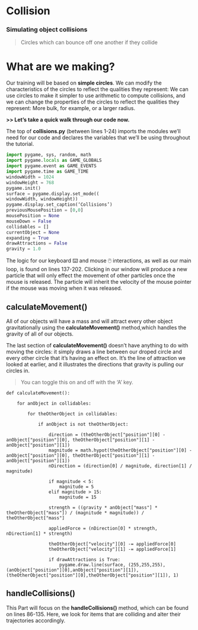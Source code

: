 # Collision
### Simulating object collisions 
> Circles which can bounce off one another if they collide
# What are we making?
Our training will be based on **simple circles**.
We can modify the characteristics of the circles to reflect the qualities they represent: We can use circles to make it simpler to use arithmetic to compute collisions, and we can change the properties of the circles to reflect the qualities they represent: More bulk, for example, or a larger radius.

__>> Let’s take a quick walk through our code now.__

The top of **collisions.py** (between lines 1-24) imports the modules we’ll need for our code and declares the variables that we’ll be using throughout the tutorial. 
```python
import pygame, sys, random, math
import pygame.locals as GAME_GLOBALS
import pygame.event as GAME_EVENTS
import pygame.time as GAME_TIME
windowWidth = 1024
windowHeight = 768
pygame.init()
surface = pygame.display.set_mode((
windowWidth, windowHeight))
pygame.display.set_caption(‘Collisions’)
previousMousePosition = [0,0]
mousePosition = None
mouseDown = False
collidables = []
currentObject = None
expanding = True
drawAttractions = False
gravity = 1.0
```
The logic for our keyboard ⌨️ and mouse 🖱️ interactions, as well as our main loop, is found on lines 137-202. Clicking in our window will produce a new particle that will only effect the movement of other particles once the mouse is released. The particle will inherit the velocity of the mouse pointer if the mouse was moving when it was released.

## calculateMovement()
All of our objects will have a mass and will attract every other object gravitationally using the **calculateMovement()** method,which handles the 
gravity of all of our objects.

The last section of **calculateMovement()**  doesn’t have anything to do with moving the circles: it simply draws a line between our droped circle and every other circle that it’s having an effect on. It’s the line of attraction we looked at earlier, and it illustrates the directions that gravity is pulling our circles in.
> You can toggle this on and off with the ‘A’ key.
```pyhton
def calculateMovement():

	for anObject in collidables:

		for theOtherObject in collidables:

			if anObject is not theOtherObject:
				
				direction = (theOtherObject["position"][0] - anObject["position"][0], theOtherObject["position"][1] - anObject["position"][1]) 
				magnitude = math.hypot(theOtherObject["position"][0] - anObject["position"][0], theOtherObject["position"][1] - anObject["position"][1]) 
				nDirection = (direction[0] / magnitude, direction[1] / magnitude)

				if magnitude < 5:
					magnitude = 5
				elif magnitude > 15:
					magnitude = 15

				strength = ((gravity * anObject["mass"] * theOtherObject["mass"]) / (magnitude * magnitude)) / theOtherObject["mass"]

				appliedForce = (nDirection[0] * strength, nDirection[1] * strength)

				theOtherObject["velocity"][0] -= appliedForce[0]
				theOtherObject["velocity"][1] -= appliedForce[1]

				if drawAttractions is True:
					pygame.draw.line(surface, (255,255,255), (anObject["position"][0],anObject["position"][1]), (theOtherObject["position"][0],theOtherObject["position"][1]), 1)

```
## handleCollisions()
This Part will focus on the **handleCollisions()** method, which can be found on lines 86-135. Here, we look for items that are colliding and alter their trajectories accordingly.

